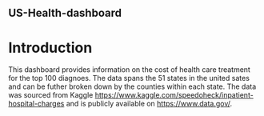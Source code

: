 ## US-Health-dashboard
# Introduction
This dashboard provides information on the cost of health care treatment for the top 100 diagnoes. The data spans the 51 states in the
united sates and can be futher broken down by the counties within each state. The data was sourced from Kaggle https://www.kaggle.com/speedoheck/inpatient-hospital-charges
and is publicly available on https://www.data.gov/.
